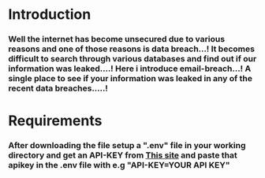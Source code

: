 <H1>Introduction</H1>
<H3>Well the internet has become unsecured due to various reasons and one of those reasons is data breach...! It becomes difficult to search through various databases and find out if our information was leaked....!
Here i introduce email-breach...! A single place to see if your information was leaked in any of the recent data breaches.....!</H3>

<H1>Requirements</H1>
<H3>After downloading the file setup a ".env" file in your working directory and get an API-KEY from <a href="https://www.ipqualityscore.com/">This site</a> and paste that apikey in the .env file with e.g "API-KEY=YOUR API KEY"</H3>
